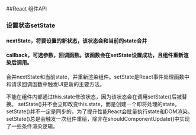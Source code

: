 ##React 组件API
### 设置状态setState
#### nextState，将要设置的新状态，该状态会和当前的state合并
#### callback，可选参数，回调函数。该函数会在setState设置成功，且组件重新渲染后调用。
合并nextState和当前state，并重新渲染组件。setState是React事件处理函数中和请求回调函数中触发UI更新的主要方法。  

不能在组件内部通过this.state修改状态，因为该状态会在调用setState()后被替换。
setState()并不会立即改变this.state，而是创建一个即将处理的state。setState()并不一定是同步的，为了提升性能React会批量执行state和DOM渲染。
setState()总是会触发一次组件重绘，除非在shouldComponentUpdate()中实现了一些条件渲染逻辑。


